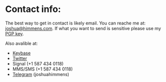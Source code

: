# Contact info:

The best way to get in contact is likely email. You can reache me at: [joshua@himmens.com](mailto:joshua@himmens.com). 
If what you want to send is sensitive please use my 
[PGP key](https://github.com/Joshuah143/Joshuah143/blob/main/publickey.joshua%40himmens.com-4d964bfa90cb300e14da1e4a2aae7151ebad8ff3.asc).

Also avalible at:

- [Keybase](https://keybase.io/joshuah143)
- [Twitter](https://twitter.com/JoshuaHimmens)
- Signal (+1 587 434 0118)
- MMS/SMS (+1 587 434 0118)
- [Telegram](tg://resolve?domain=joshuahimmens) (joshuahimmens)
